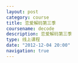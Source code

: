 ```yaml
---
layout: post
category: course
title: 恋爱解码第三季
coursename: decode
description: 恋爱解码第三季
type: 线上课程
date: "2012-12-04 20:00"
navigation: true
---
```


